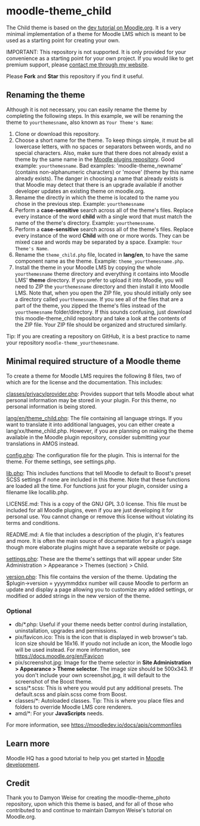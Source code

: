 # moodle-theme_child

The Child theme is based on the [dev tutorial on Moodle.org](https://docs.moodle.org/dev/Creating_a_theme_based_on_boost). It is a very minimal implementation of a theme for Moodle LMS which is meant to be used as a starting point for creating your own.

IMPORTANT: This repository is not supported. It is only provided for your convenience as a starting point for your own project. If you would like to get premium support, please [contact me through my website](https://tngconsulting.ca/contact).

Please **Fork** and **Star** this repository if you find it useful.

## Renaming the theme

Although it is not necessary, you can easily rename the theme by completing the following steps. In this example, we will be renaming the theme to `yourthemesname`, also known as `Your Theme's Name`:

1. Clone or download this repository.
2. Choose a short name for the theme. To keep things simple, it must be all lowercase letters, with no spaces or separators  between words, and no special characters. Also, make sure that there does not already exist a theme by the same name in the [Moodle plugins repository](https://moodle.org/plugins). Good example: `yourthemesname`. Bad examples: 'moodle-theme_newname' (contains non-alphanumeric characters) or 'moove' (theme by this name already exists). The danger in choosing a name that already exists is that Moodle may detect that there is an upgrade available if another developer updates an existing theme on moodle.org.
3. Rename the directly in which the theme is located to the name you chose in the previous step. Example: `yourthemesname`
4. Perform a **case-sensitive** search across all of the theme's files. Replace every instance of the word **child** with a single word that must match the name of the theme's directory. Example: `yourthemesname`.
5. Perform a **case-sensitive** search across all of the theme's files. Replace every instance of the word **Child** with one or more words. They can be mixed case and words may be separated by a space. Example: `Your Theme's Name`.
6. Rename the `theme_child.php` file, located in **lang/en**, to have the same component name as the theme. Example: `theme_yourthemesname.php`.
7. Install the theme in your Moodle LMS by copying the whole `yourthemesname` theme directory and everything it contains into Moodle LMS' **theme** directory. If you prefer to upload it into Moodle, you will need to ZIP the `yourthemesname` directory and then install it into Moodle LMS. Note that, when you open the ZIP file, you should initially only see a directory called `yourthemesname`. If you see all of the files that are a part of the theme, you zipped the theme's files instead of the `yourthemesname` folder/directory. If this sounds confusing, just download this moodle-theme_child repository and take a look at the contents of the ZIP file. Your ZIP file should be organized and structured similarly.

Tip: If you are creating a repository on GitHub, it is a best practice to name your repository `moodle-theme_yourthemesname`.

## Minimal required structure of a Moodle theme

To create a theme for Moodle LMS requires the following 8 files, two of which are for the license and the documentation. This includes:

[classes/privacy/provider.php](https://moodledev.io/docs/apis/subsystems/privacy): Provides support that tells Moodle about what personal information may be stored in your plugin. For this theme, no personal information is being stored.

[lang/en/theme_child.php](https://moodledev.io/docs/apis/commonfiles#langenplugintype_pluginnamephp): The file containing all language strings. If you want to translate it into additional languages, you can either create a lang/xx/theme_child.php. However, if you are planning on making the theme available in the Moodle plugin repository, consider submitting your translations in AMOS instead.

[config.php](https://moodledev.io/docs/apis/commonfiles#versionphp): The configuration file for the plugin. This is internal for the theme. For theme settings, see settings.php.

[lib.php](https://moodledev.io/docs/apis/commonfiles#libphp): This includes functions that tell Moodle to default to Boost's preset SCSS settings if none are included in this theme. Note that these functions are loaded all the time. For functions just for your plugin, consider using a filename like locallib.php.

LICENSE.md: This is a copy of the GNU GPL 3.0 license. This file must be included for all Moodle plugins, even if you are just developing it for personal use. You cannot change or remove this license without violating its terms and conditions.

README.md: A file that includes a description of the plugin, it's features and more. It is often the main source of documentation for a plugin's usage though more elaborate plugins might have a separate website or page.

[settings.php](https://moodledev.io/docs/apis/subsystems/admin): These are the theme's settings that will appear under Site Administration > Appearance > Themes (section) > Child.

[version.php](https://moodledev.io/docs/apis/commonfiles/version.php): This file contains the version of the theme. Updating the $plugin->version = yyyymmddxx number will cause Moodle to perform an update and display a page allowing you to customize any added settings, or modified or added strings in the new version of the theme.

### Optional

* db/*.php: Useful if your theme needs better control during installation, uninstallation, upgrades and permissions.
* pix/favicon.ico: This is the icon that is displayed in web browser's tab. Icon size should be 16x16. If youdo not include an icon, the Moodle logo will be used instead. For more information, see https://docs.moodle.org/en/Favicon
* pix/screenshot.jpg: Image for the theme selector in **Site Administration > Appearance > Theme selector**. The image size should be 500x343. If you don't include your own screenshot.jpg, it will default to the screenshot of the Boost theme.
* scss/*.scss: This is where you would put any additional presets. The default.scss and plain.scss come from Boost.
* classes/*: Autoloaded classes. Tip: This is where you place files and folders to override Moodle LMS core renderers.
* amd/*: For your **JavaScripts** needs.

For more information, see https://moodledev.io/docs/apis/commonfiles

## Learn more

Moodle HQ has a good tutorial to help you get started in [Moodle development](https://moodle.academy/course/index.php?categoryid=4).

## Credit

Thank you to Damyon Weise for creating the moodle-theme_photo repository, upon which this theme is based, and for all of those who contributed to and continue to maintain Damyon Weise's tutorial on Moodle.org.
